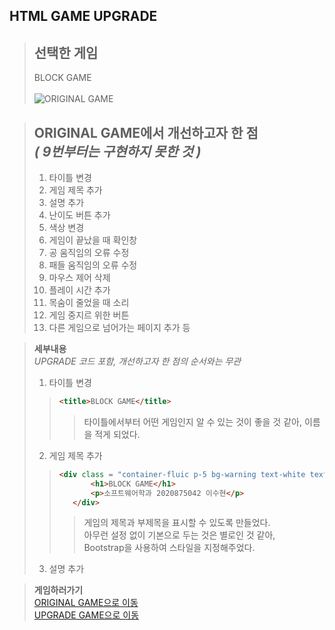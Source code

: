 ## HTML GAME UPGRADE

> **선택한 게임**
> -----------
> BLOCK GAME<br><br>
> ![ORIGINAL GAME](https://user-images.githubusercontent.com/101097019/202085982-7365a0c5-baf9-4e43-af81-bbe0ebf14b60.png)

> **ORIGINAL GAME에서 개선하고자 한 점**<br>
> *( 9번부터는 구현하지 못한 것 )*
> ------------
> 1. 타이틀 변경
> 2. 게임 제목 추가
> 3. 설명 추가
> 4. 난이도 버튼 추가
> 5. 색상 변경
> 6. 게임이 끝났을 때 확인창
> 7. 공 움직임의 오류 수정
> 8. 패들 움직임의 오류 수정
> 9. 마우스 제어 삭제
> 10. 플레이 시간 추가
> 11. 목숨이 줄었을 때 소리
> 12. 게임 중지르 위한 버튼
> 13. 다른 게임으로 넘어가는 페이지 추가
> 등


> **세부내용**<br>
> *UPGRADE 코드 포함, 개선하고자 한 점의 순서와는 무관*<br>
> 1. 타이틀 변경
>>```html
>><title>BLOCK GAME</title>
>>```
>>> 타이틀에서부터 어떤 게임인지 알 수 있는 것이 좋을 것 같아, 이름을 적게 되었다.
> 2. 게임 제목 추가
>>```html
>><div class = "container-fluic p-5 bg-warning text-white text-center">
>>        <h1>BLOCK GAME</h1>
>>        <p>소프트웨어학과 2020875042 이수현</p>
>>    </div>
>>```
>>> 게임의 제목과 부제목을 표시할 수 있도록 만들었다. <br>아무런 설정 없이 기본으로 두는 것은 별로인 것 같아, <br>Bootstrap을 사용하여 스타일을 지정해주었다.
> 3. 설명 추가
>> 



> **게임하러가기**<br>
> [ORIGINAL GAME으로 이동](https://hyeon317.github.io/original_html.github.io/)<br>
> [UPGRADE GAME으로 이동](https://hyeon317.github.io/html_project.github.io/)
